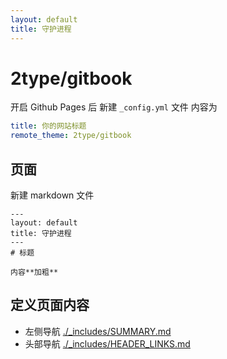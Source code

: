 ```yaml
---
layout: default 
title: 守护进程
---
```


# 2type/gitbook

开启 Github Pages 后 新建 `_config.yml` 文件
内容为

```yaml
title: 你的网站标题
remote_theme: 2type/gitbook
```
## 页面

新建 markdown 文件

    ---
    layout: default 
    title: 守护进程
    ---
    # 标题
    
    内容**加粗**



## 定义页面内容

* 左侧导航 [./_includes/SUMMARY.md](./_includes/SUMMARY.md)
* 头部导航 [./_includes/HEADER_LINKS.md](./_includes/HEADER_LINKS.md)